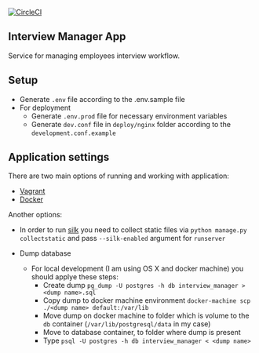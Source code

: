 [![CircleCI](https://circleci.com/gh/vsokoltsov/Interview360Server.svg?style=svg)](https://circleci.com/gh/vsokoltsov/Interview360Server)

## Interview Manager App

Service for managing employees interview workflow.

## Setup

* Generate `.env` file according to the .env.sample file
* For deployment
  * Generate `.env.prod` file for necessary environment variables
  * Generate `dev.conf` file in `deploy/nginx` folder according to the `development.conf.example`

## Application settings

There are two main options of running and working with application:

* [Vagrant](https://github.com/vforvad/Interview360Server/wiki/Vagrant-configuration)
* [Docker](https://github.com/vforvad/Interview360Server/wiki/Docker-configuration)

Another options:

* In order to run [silk](https://github.com/jazzband/django-silk) you need to collect
static files via `python manage.py collectstatic` and pass `--silk-enabled` argument for
`runserver`

* Dump database
  * For local development (I am using OS X and docker machine) you should applye these steps:
    * Create dump `pg_dump -U postgres -h db interview_manager > <dump name>.sql`
    * Copy dump to docker machine environment `docker-machine scp ./<dump name> default:/var/lib`
    * Move dump on docker machine to folder which is volume to the `db` container
      (`/var/lib/postgresql/data` in my case)
    * Move to database container, to folder where dump is present
    * Type `psql -U postgres -h db interview_manager < <dump name>`
